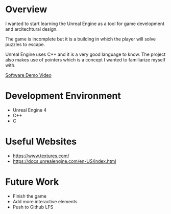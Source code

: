 # Overview

I wanted to start learning the Unreal Engine as a tool for game development and arcitechtural design.

The game is incomplete but it is a building in which the player will solve puzzles to escape.

Unreal Engine uses C++ and it is a very good language to know. The project also makes use of pointers which is a concept I wanted to 
familiarize myself with.

[Software Demo Video](http://youtube.link.goes.here)

# Development Environment

* Unreal Engine 4
* C++
* C

# Useful Websites

* https://www.textures.com/
* https://docs.unrealengine.com/en-US/index.html

# Future Work

* Finish the game
* Add more interactive elements
* Push to Github LFS
